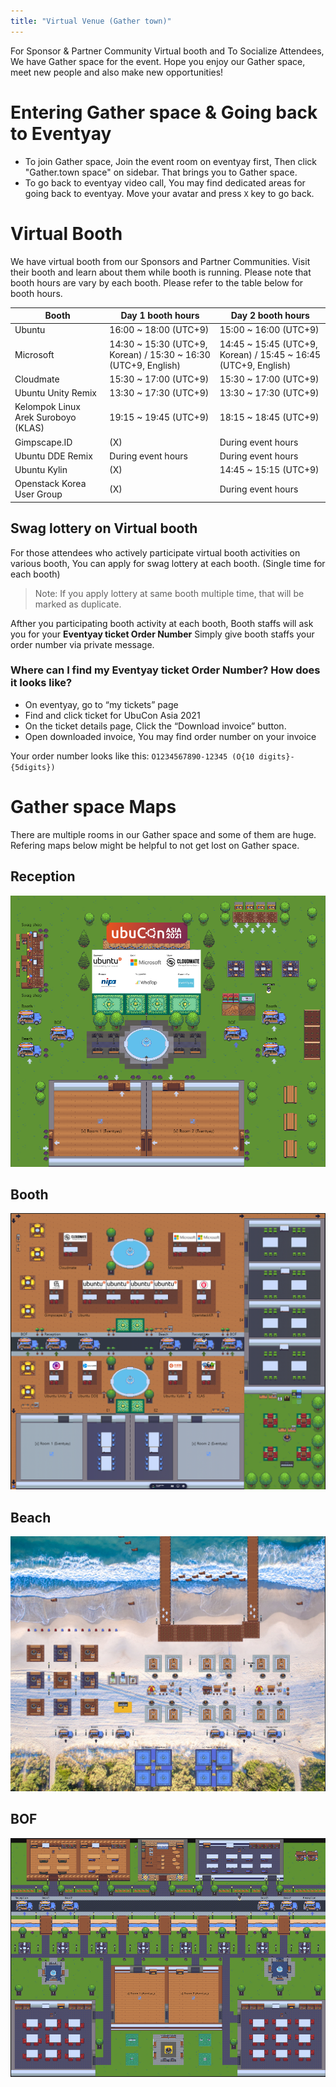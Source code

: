 ```yaml
---
title: "Virtual Venue (Gather town)"
---
```


For Sponsor & Partner Community Virtual booth and To Socialize Attendees, We have Gather space for the event.
Hope you enjoy our Gather space, meet new people and also make new opportunities!

# Entering Gather space & Going back to Eventyay

- To join Gather space, Join the event room on eventyay first, Then click "Gather.town space" on sidebar. That brings you to Gather space.
- To go back to eventyay video call, You may find dedicated areas for going back to eventyay. Move your avatar and press `X` key to go back.

# Virtual Booth
We have virtual booth from our Sponsors and Partner Communities. Visit their booth and learn about them while booth is running.
Please note that booth hours are vary by each booth. Please refer to the table below for booth hours.

| Booth | Day 1 booth hours | Day 2 booth hours |
|--|--|--|
| Ubuntu | 16:00 ~ 18:00 (UTC+9) | 15:00 ~ 16:00 (UTC+9) |
| Microsoft | 14:30 ~ 15:30 (UTC+9, Korean) / 15:30 ~ 16:30 (UTC+9, English) | 14:45 ~ 15:45 (UTC+9, Korean) / 15:45 ~ 16:45 (UTC+9, English) |
| Cloudmate | 15:30 ~ 17:00 (UTC+9) | 15:30 ~ 17:00 (UTC+9) |
| Ubuntu Unity Remix | 13:30 ~ 17:30 (UTC+9) | 13:30 ~ 17:30 (UTC+9) |
| Kelompok Linux Arek Suroboyo (KLAS) | 19:15 ~ 19:45 (UTC+9) | 18:15 ~ 18:45 (UTC+9) |
| Gimpscape.ID | (X) | During event hours |
| Ubuntu DDE Remix | During event hours | During event hours |
| Ubuntu Kylin | (X) | 14:45 ~ 15:15 (UTC+9) |
| Openstack Korea User Group | (X) | During event hours |

## Swag lottery on Virtual booth
For those attendees who actively participate virtual booth activities on various booth,
You can apply for swag lottery at each booth. (Single time for each booth)

> Note: If you apply lottery at same booth multiple time, that will be marked as duplicate.

Afther you participating booth activity at each booth, Booth staffs will ask you for your **Eventyay ticket Order Number**
Simply give booth staffs your order number via private message.

### Where can I find my Eventyay ticket Order Number? How does it looks like?

 - On eventyay, go to “my tickets” page
 - Find and click ticket for UbuCon Asia 2021
 - On the ticket details page, Click the “Download invoice” button.
 - Open downloaded invoice, You may find order number on your invoice

Your order number looks like this:
`O1234567890-12345 (O{10 digits}-{5digits})`

# Gather space Maps

There are multiple rooms in our Gather space and some of them are huge.
Refering maps below might be helpful to not get lost on Gather space.

## Reception
![](reception.png)
## Booth
![](booth.png)
## Beach
![](beach.png)
## BOF
![](bof.png)
